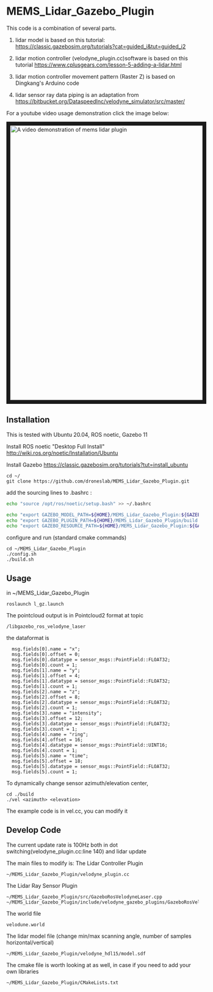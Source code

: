 # MEMS_Lidar_Gazebo_Plugin 

This code is a combination of several parts. 
1) lidar model is based on this tutorial: https://classic.gazebosim.org/tutorials?cat=guided_i&tut=guided_i2 
2) lidar motion controller (velodyne_plugin.cc)software is based on this tutorial https://www.cplusgears.com/lesson-5-adding-a-lidar.html

3) lidar motion controller movement pattern (Raster Z) is based on Dingkang's Arduino code

4) lidar sensor ray data piping is an adaptation from https://bitbucket.org/DataspeedInc/velodyne_simulator/src/master/

For a youtube video usage demonstration click the image below:

<a href="https://youtu.be/hbRFwD9XrIw
" target="_blank"><img src="https://img.youtube.com/vi/hbRFwD9XrIw/0.jpg" 
alt="A video demonstration of mems lidar plugin" width="1028" height="720" border="10" /></a>


## Installation


This is tested with Ubuntu 20.04, ROS noetic, Gazebo 11



Install ROS noetic "Desktop Full Install"
http://wiki.ros.org/noetic/Installation/Ubuntu

Install Gazebo 
https://classic.gazebosim.org/tutorials?tut=install_ubuntu


```
cd ~/
git clone https://github.com/droneslab/MEMS_Lidar_Gazebo_Plugin.git
```


add the sourcing lines to .bashrc  :
```bash
echo "source /opt/ros/noetic/setup.bash" >> ~/.bashrc
```
```bash
echo "export GAZEBO_MODEL_PATH=${HOME}/MEMS_Lidar_Gazebo_Plugin:${GAZEBO_MODEL_PATH}" >> ~/.bashrc
echo "export GAZEBO_PLUGIN_PATH=${HOME}/MEMS_Lidar_Gazebo_Plugin/build:${GAZEBO_PLUGIN_PATH}" >> ~/.bashrc
echo "export GAZEBO_RESOURCE_PATH=${HOME}/MEMS_Lidar_Gazebo_Plugin:${GAZEBO_RESOURCE_PATH}" >> ~/.bashrc
```
configure and run (standard cmake commands)
```
cd ~/MEMS_Lidar_Gazebo_Plugin
./config.sh
./build.sh

```


## Usage
in ~/MEMS_Lidar_Gazebo_Plugin
```
roslaunch l_gz.launch
```

The pointcloud output is in Pointcloud2 format at topic 
```
/libgazebo_ros_velodyne_laser

```
the dataformat is 
```
  msg.fields[0].name = "x";
  msg.fields[0].offset = 0;
  msg.fields[0].datatype = sensor_msgs::PointField::FLOAT32;
  msg.fields[0].count = 1;
  msg.fields[1].name = "y";
  msg.fields[1].offset = 4;
  msg.fields[1].datatype = sensor_msgs::PointField::FLOAT32;
  msg.fields[1].count = 1;
  msg.fields[2].name = "z";
  msg.fields[2].offset = 8;
  msg.fields[2].datatype = sensor_msgs::PointField::FLOAT32;
  msg.fields[2].count = 1;
  msg.fields[3].name = "intensity";
  msg.fields[3].offset = 12;
  msg.fields[3].datatype = sensor_msgs::PointField::FLOAT32;
  msg.fields[3].count = 1;
  msg.fields[4].name = "ring";
  msg.fields[4].offset = 16;
  msg.fields[4].datatype = sensor_msgs::PointField::UINT16;
  msg.fields[4].count = 1;
  msg.fields[5].name = "time";
  msg.fields[5].offset = 18;
  msg.fields[5].datatype = sensor_msgs::PointField::FLOAT32;
  msg.fields[5].count = 1;
```

To dynamically change sensor azimuth/elevation center, 
```
cd ./build
./vel <azimuth> <elevation>
```
The example code is in vel.cc, you can modify it 


## Develop Code

The current update rate is 100Hz both in dot switching(velodyne_plugin.cc:line 140) and lidar update 



The main files to modify is:
The Lidar Controller Plugin  
```
~/MEMS_Lidar_Gazebo_Plugin/velodyne_plugin.cc
```
The Lidar Ray Sensor Plugin
```
~/MEMS_Lidar_Gazebo_Plugin/src/GazeboRosVelodyneLaser.cpp
~/MEMS_Lidar_Gazebo_Plugin/include/velodyne_gazebo_plugins/GazeboRosVelodyneLaser.h
```

The world file
```
velodune.world
```

The lidar model file (change min/max scanning angle, number of samples horizontal/vertical)

```
~/MEMS_Lidar_Gazebo_Plugin/velodyne_hdl15/model.sdf
```

The cmake file is worth looking at as well, in case if you need to add your own libraries

```
~/MEMS_Lidar_Gazebo_Plugin/CMakeLists.txt
```